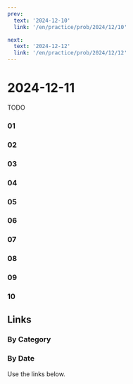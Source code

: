 ```yaml
---
prev:
  text: '2024-12-10'
  link: '/en/practice/prob/2024/12/10'

next:
  text: '2024-12-12'
  link: '/en/practice/prob/2024/12/12'
---
```


# 2024-12-11

TODO

### 01

### 02

### 03

### 04

### 05

### 06

### 07

### 08

### 09

### 10

## Links

[<Badge type="tip" text="Check Solution"/>](/en/learning/prob/2024/12/11)

### By Category

[<Badge type="tip" text="<--"/>](/en/practice/prob/2024/12/08)
[<Badge type="tip" text="Calendar"/>](/en/practice/calendar/2024/12)
[<Badge type="info" text="-->"/>](/en/practice/prob/2024/12/11#links)

### By Date

Use the links below.